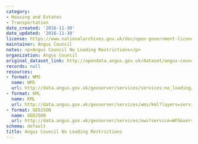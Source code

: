 ```yaml
---
category:
- Housing and Estates
- Transportation
date_created: '2016-11-30'
date_updated: '2016-11-30'
license: https://www.nationalarchives.gov.uk/doc/open-government-licence/version/3/
maintainer: Angus Council
notes: <p>Angus Council No Loading Restrictions</p>
organization: Angus Council
original_dataset_link: http://opendata.angus.gov.uk/dataset/angus-council-no-loading-restrictions
records: null
resources:
- format: WMS
  name: WMS
  url: http://data.angus.gov.uk/geoserver/services/services:no_loading/wms?service=WMS&request=GetMap
- format: KML
  name: KML
  url: http://data.angus.gov.uk/geoserver/services/wms/kml?layers=services:no_loading&mode=download
- format: GEOJSON
  name: GEOJSON
  url: http://data.angus.gov.uk/geoserver/services/ows?service=WFS&version=1.0.0&request=GetFeature&typeName=services:no_loading&outputFormat=application%2Fjson&srsName=EPSG:3857
schema: default
title: Angus Council No Loading Restrictions
---
```

